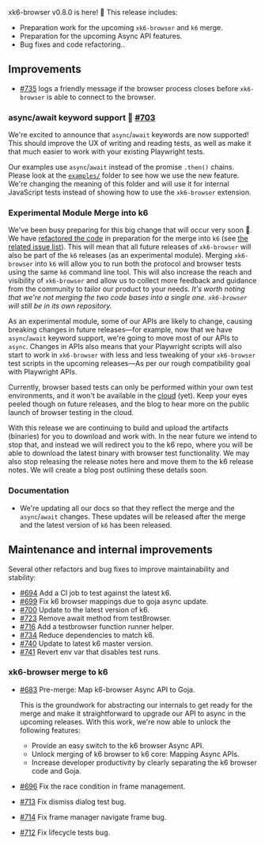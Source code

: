 xk6-browser v0.8.0 is here! :tada: This release includes:

- Preparation work for the upcoming `xk6-browser` and `k6` merge.
- Preparation for the upcoming Async API features.
- Bug fixes and code refactoring..


## Improvements

- [#735](https://github.com/grafana/xk6-browser/pull/735) logs a friendly message if the browser process closes before `xk6-browser` is able to connect to the browser.


### async/await keyword support :tada: [#703](https://github.com/grafana/xk6-browser/pull/703)

We're excited to announce that `async`/`await` keywords are now supported! This should improve the UX of writing and reading tests, as well as make it that much easier to work with your existing Playwright tests.
 
Our examples use `async`/`await` instead of the promise `.then()` chains. Please look at the [`examples/`](https://github.com/grafana/xk6-browser/tree/main/examples) folder to see how we use the new feature. We're changing the meaning of this folder and will use it for internal JavaScript tests instead of showing how to use the `xk6-browser` extension.


### Experimental Module Merge into k6

We've been busy preparing for this big change that will occur very soon :crossed_fingers:. We have [refactored the code](https://github.com/grafana/xk6-browser/issues/683) in preparation for the merge into `k6` (see [the related issue list](https://github.com/grafana/xk6-browser/issues?q=label%3Ak6-core-compatibility+is%3Aclosed)). This will mean that all future releases of `xk6-browser` will also be part of the `k6` releases (as an experimental module). Merging `xk6-browser` into `k6` will allow you to run both the protocol and browser tests using the same `k6` command line tool. This will also increase the reach and visibility of `xk6-browser` and allow us to collect more feedback and guidance from the community to tailor our product to your needs. _It's worth noting that we're not merging the two code bases into a single one. `xk6-browser` will still be in its own repository._

As an experimental module, some of our APIs are likely to change, causing breaking changes in future releases—for example, now that we have `async`/`await` keyword support, we're going to move most of our APIs to `async`. Changes in APIs also means that your Playwright scripts will also start to work in `xk6-browser` with less and less tweaking of your `xk6-browser` test scripts in the upcoming releases—As per our rough compatibility goal with Playwright APIs.

Currently, browser based tests can only be performed within your own test environments, and it won't be available in the [cloud](https://k6.io/cloud/) (yet). Keep your eyes peeled though on future releases, and the blog to hear more on the public launch of browser testing in the cloud.

With this release we are continuing to build and upload the artifacts (binaries) for you to download and work with. In the near future we intend to stop that, and instead we will redirect you to the k6 repo, where you will be able to download the latest binary with browser test functionality. We may also stop releasing the release notes here and move them to the k6 release notes. We will create a blog post outlining these details soon.


### Documentation

- We're updating all our docs so that they reflect the merge and the `async`/`await` changes. These updates will be released after the merge and the latest version of `k6` has been released.


## Maintenance and internal improvements

Several other refactors and bug fixes to improve maintainability and stability:
- [#694](https://github.com/grafana/xk6-browser/pull/694) Add a CI job to test against the latest k6.
- [#699](https://github.com/grafana/xk6-browser/pull/699) Fix k6 browser mappings due to goja async update.
- [#700](https://github.com/grafana/xk6-browser/pull/700) Update to the latest version of k6.
- [#723](https://github.com/grafana/xk6-browser/pull/723) Remove await method from testBrowser.
- [#716](https://github.com/grafana/xk6-browser/pull/716) Add a testbrowser function runner helper.
- [#734](https://github.com/grafana/xk6-browser/pull/734) Reduce dependencies to match k6.
- [#740](https://github.com/grafana/xk6-browser/pull/740) Update to latest k6 master version.
- [#741](https://github.com/grafana/xk6-browser/pull/741) Revert env var that disables test runs.

### xk6-browser merge to k6

- [#683](https://github.com/grafana/xk6-browser/issues/683) Pre-merge: Map k6-browser Async API to Goja.

  This is the groundwork for abstracting our internals to get ready for the merge and make it straightforward to upgrade our API to async in the upcoming releases. With this work, we're now able to unlock the following features:

  - Provide an easy switch to the k6 browser Async API.
  - Unlock merging of k6 browser to k6 core: Mapping Async APIs.
  - Increase developer productivity by clearly separating the k6 browser code and Goja.
- [#696](https://github.com/grafana/xk6-browser/pull/696) Fix the race condition in frame management.
- [#713](https://github.com/grafana/xk6-browser/pull/713) Fix dismiss dialog test bug.
- [#714](https://github.com/grafana/xk6-browser/pull/714) Fix frame manager navigate frame bug.
- [#712](https://github.com/grafana/xk6-browser/pull/712) Fix lifecycle tests bug.


